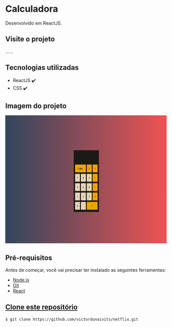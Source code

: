 <h1>Calculadora</h1>
<p>Desenvolvido em ReactJS.</p>

<h2>Visite o projeto</h2>
......

<h2>Tecnologias utilizadas</h2>
<ul>
    <li>ReactJS ✔️</li>
    <li>CSS ✔️</li>
</ul>

<h2> Imagem do projeto </h2>
<img src="./readme/calculadora.gif"style="height: 400px">

<h2>Pré-requisitos</h2>
<p>Antes de começar, você vai precisar ter instalado as seguintes ferramentas:</p>
<ul>
    <li><a href="https://nodejs.org/pt-br/download/" target="_blank">Node.js</li>
    <li><a href="https://gitforwindows.org/" target="_blank">Git</li>
      <li><a href="https://create-react-app.dev/docs/getting-started" target="_blank">React</li>
</ul>

<h2>Clone este repositório</h2>

```bash
$ git clone https://github.com/victordunaivits/netflix.git
```
